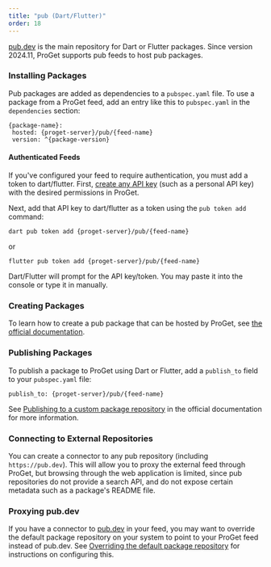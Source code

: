 ```yaml
---
title: "pub (Dart/Flutter)"
order: 18
---
```


[pub.dev](https://pub.dev) is the main repository for Dart or Flutter packages. Since version 2024.11, ProGet supports pub feeds to host pub packages.

### Installing Packages

Pub packages are added as dependencies to a `pubspec.yaml` file. To use a package from a ProGet feed, add an entry like this to `pubspec.yaml` in the `dependencies` section:

```
{package-name}:
 hosted: {proget-server}/pub/{feed-name}
 version: ^{package-version}
```

#### Authenticated Feeds

If you've configured your feed to require authentication, you must add a token to dart/flutter. First, [create any API key](/docs/proget/reference-api/proget-apikeys) (such as a personal API key) with the desired permissions in ProGet.

Next, add that API key to dart/flutter as a token using the `pub token add` command:

```
dart pub token add {proget-server}/pub/{feed-name}
```

or

```
flutter pub token add {proget-server}/pub/{feed-name}
```

Dart/Flutter will prompt for the API key/token. You may paste it into the console or type it in manually.

### Creating Packages

To learn how to create a pub package that can be hosted by ProGet, see [the official documentation](https://dart.dev/guides/libraries/create-packages).

### Publishing Packages

To publish a package to ProGet using Dart or Flutter, add a `publish_to` field to your `pubspec.yaml` file:

```
publish_to: {proget-server}/pub/{feed-name}
```

See [Publishing to a custom package repository](https://dart.dev/tools/pub/custom-package-repositories#publishing-to-a-custom-package-repository) in the official documentation for more information.

### Connecting to External Repositories

You can create a connector to any pub repository (including `https://pub.dev`). This will allow you to proxy the external feed through ProGet, but browsing through the web application is limited, since pub repositories do not provide a search API, and do not expose certain metadata such as a package's README file.

### Proxying pub.dev

If you have a connector to [pub.dev](https://pub.dev) in your feed, you may want to override the default package repository on your system to point to your ProGet feed instead of pub.dev. See [Overriding the default package repository](https://dart.dev/tools/pub/custom-package-repositories#default-override) for instructions on configuring this.
